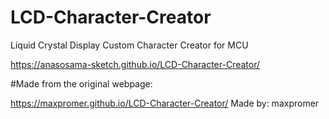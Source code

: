 # LCD-Character-Creator
Liquid Crystal Display Custom Character Creator for MCU

https://anasosama-sketch.github.io/LCD-Character-Creator/

#Made from the original webpage:

https://maxpromer.github.io/LCD-Character-Creator/
Made by: maxpromer
